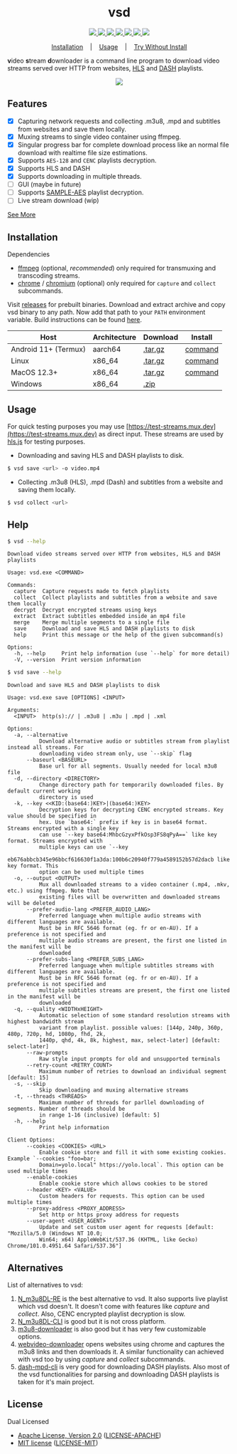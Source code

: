 <h1 align="center">vsd</h1>

<p align="center">
  <a href="https://github.com/clitic/vsd">
    <img src="https://img.shields.io/github/downloads/clitic/vsd/total?logo=github&style=flat-square">
  </a>
  <a href="https://crates.io/crates/vsd">
    <img src="https://img.shields.io/crates/d/vsd?logo=rust&style=flat-square">
  </a>
  <a href="https://crates.io/crates/vsd">
    <img src="https://img.shields.io/crates/v/vsd?style=flat-square">
  </a>
  <a href="https://github.com/clitic/vsd#license">
    <img src="https://img.shields.io/crates/l/vsd?style=flat-square">
  </a>
  <a href="https://github.com/clitic/vsd">
    <img src="https://img.shields.io/github/repo-size/clitic/vsd?logo=github&style=flat-square">
  </a>
  <a href="https://github.com/clitic/vsd">
    <img src="https://img.shields.io/tokei/lines/github/clitic/vsd?style=flat-square">
  </a>
  <a href="https://colab.research.google.com/github/clitic/vsd/blob/main/vsd-on-colab.ipynb">
    <img src="https://img.shields.io/badge/Open%20In%20Colab-F9AB00?logo=googlecolab&color=525252&style=flat-square">
  </a>
</p>

<p align="center">
  <a href="#Installations">Installation</a>
  &nbsp;&nbsp;&nbsp;|&nbsp;&nbsp;&nbsp;
  <a href="#Usage">Usage</a>
  &nbsp;&nbsp;&nbsp;|&nbsp;&nbsp;&nbsp;
  <a href="https://colab.research.google.com/github/clitic/vsd/blob/main/vsd-on-colab.ipynb">Try Without Install</a>
</p>

**v**ideo **s**tream **d**ownloader is a command line program to download video streams served over HTTP from websites, [HLS](https://howvideo.works/#hls) and [DASH](https://howvideo.works/#dash) playlists.

<p align="center">
  <img src="https://github.com/clitic/vsd/blob/main/images/showcase.gif">
</p>

## Features

- [x] Capturing network requests and collecting .m3u8, .mpd and subtitles from websites and save them locally.
- [x] Muxing streams to single video container using ffmpeg.
- [x] Singular progress bar for complete download process like an normal file download with realtime file size estimations.
- [x] Supports `AES-128` and `CENC` playlists decryption.
- [x] Supports HLS and DASH
- [x] Supports downloading in multiple threads.
- [ ] GUI (maybe in future)
- [ ] Supports [SAMPLE-AES](https://developer.apple.com/library/archive/documentation/AudioVideo/Conceptual/HLS_Sample_Encryption/Encryption/Encryption.html) playlist decryption.
- [ ] Live stream download (wip)

<a href="#Help">See More</a>

## Installation
  
Dependencies

- [ffmpeg](https://www.ffmpeg.org/download.html) (optional, *recommended*) only required for transmuxing and transcoding streams.
- [chrome](https://www.google.com/chrome) / [chromium](https://www.chromium.org/getting-involved/download-chromium/) (optional) only required for `capture` and `collect` subcommands. 

Visit [releases](https://github.com/clitic/vsd/releases) for prebuilt binaries. Download and extract archive and copy vsd binary to any path. Now add that path to your `PATH` environment variable. Build instructions can be found [here](https://github.com/clitic/vsd/blob/main/BUILD.md).

| Host                 | Architecture | Download                                                                                                         | Install                                                                                 |
|----------------------|--------------|------------------------------------------------------------------------------------------------------------------|-----------------------------------------------------------------------------------------|
| Android 11+ (Termux) | aarch64      | [.tar.gz](https://github.com/clitic/vsd/releases/download/v0.2.5/vsd-v0.2.5-aarch64-linux-android-termux.tar.gz) | [command](https://github.com/clitic/vsd/blob/main/INSTALL.md#android-11-termux-aarch64) |
| Linux                | x86_64       | [.tar.gz](https://github.com/clitic/vsd/releases/download/v0.2.5/vsd-v0.2.5-x86_64-unknown-linux-musl.tar.gz)    | [command](https://github.com/clitic/vsd/blob/main/INSTALL.md#linux-x86_64)              |
| MacOS 12.3+          | x86_64       | [.tar.gz](https://github.com/clitic/vsd/releases/download/v0.2.5/vsd-v0.2.5-x86_64-apple-darwin.tar.gz)          | [command](https://github.com/clitic/vsd/blob/main/INSTALL.md#macos-123-x86_64)         |
| Windows              | x86_64       | [.zip](https://github.com/clitic/vsd/releases/download/v0.2.5/vsd-v0.2.5-x86_64-pc-windows-msvc.zip)             |                                                                                         |

## Usage

For quick testing purposes you may use [https://test-streams.mux.dev](https://test-streams.mux.dev) as direct input. These streams are used by [hls.js](https://github.com/video-dev/hls.js) for testing purposes.

- Downloading and saving HLS and DASH playlists to disk.

```bash
$ vsd save <url> -o video.mp4
```

- Collecting .m3u8 (HLS), .mpd (Dash) and subtitles from a website and saving them locally.

```bash
$ vsd collect <url>
```

## Help

```bash
$ vsd --help
```

```
Download video streams served over HTTP from websites, HLS and DASH playlists

Usage: vsd.exe <COMMAND>

Commands:
  capture  Capture requests made to fetch playlists
  collect  Collect playlists and subtitles from a website and save them locally
  decrypt  Decrypt encrypted streams using keys
  extract  Extract subtitles embedded inside an mp4 file
  merge    Merge multiple segments to a single file
  save     Download and save HLS and DASH playlists to disk
  help     Print this message or the help of the given subcommand(s)

Options:
  -h, --help     Print help information (use `--help` for more detail)
  -V, --version  Print version information
```

```bash
$ vsd save --help
```

```
Download and save HLS and DASH playlists to disk

Usage: vsd.exe save [OPTIONS] <INPUT>

Arguments:
  <INPUT>  http(s):// | .m3u8 | .m3u | .mpd | .xml

Options:
  -a, --alternative
          Download alternative audio or subtitles stream from playlist instead all streams. For
          downloading video stream only, use `--skip` flag
      --baseurl <BASEURL>
          Base url for all segments. Usually needed for local m3u8 file
  -d, --directory <DIRECTORY>
          Change directory path for temporarily downloaded files. By default current working
          directory is used
  -k, --key <<KID:(base64:)KEY>|(base64:)KEY>
          Decryption keys for decrypting CENC encrypted streams. Key value should be specified in
          hex. Use `base64:` prefix if key is in base64 format. Streams encrypted with a single key
          can use `--key base64:MhbcGzyxPfkOsp3FS8qPyA==` like key format. Streams encrypted with
          multiple keys can use `--key
          eb676abbcb345e96bbcf616630f1a3da:100b6c20940f779a4589152b57d2dacb like key format. This
          option can be used multiple times
  -o, --output <OUTPUT>
          Mux all downloaded streams to a video container (.mp4, .mkv, etc.) using ffmpeg. Note that
          existing files will be overwritten and downloaded streams will be deleted
      --prefer-audio-lang <PREFER_AUDIO_LANG>
          Preferred language when multiple audio streams with different languages are available.
          Must be in RFC 5646 format (eg. fr or en-AU). If a preference is not specified and
          multiple audio streams are present, the first one listed in the manifest will be
          downloaded
      --prefer-subs-lang <PREFER_SUBS_LANG>
          Preferred language when multiple subtitles streams with different languages are available.
          Must be in RFC 5646 format (eg. fr or en-AU). If a preference is not specified and
          multiple subtitles streams are present, the first one listed in the manifest will be
          downloaded
  -q, --quality <WIDTHxHEIGHT>
          Automatic selection of some standard resolution streams with highest bandwidth stream
          variant from playlist. possible values: [144p, 240p, 360p, 480p, 720p, hd, 1080p, fhd, 2k,
          1440p, qhd, 4k, 8k, highest, max, select-later] [default: select-later]
      --raw-prompts
          Raw style input prompts for old and unsupported terminals
      --retry-count <RETRY_COUNT>
          Maximum number of retries to download an individual segment [default: 15]
  -s, --skip
          Skip downloading and muxing alternative streams
  -t, --threads <THREADS>
          Maximum number of threads for parllel downloading of segments. Number of threads should be
          in range 1-16 (inclusive) [default: 5]
  -h, --help
          Print help information

Client Options:
      --cookies <COOKIES> <URL>
          Enable cookie store and fill it with some existing cookies. Example `--cookies "foo=bar;
          Domain=yolo.local" https://yolo.local`. This option can be used multiple times
      --enable-cookies
          Enable cookie store which allows cookies to be stored
      --header <KEY> <VALUE>
          Custom headers for requests. This option can be used multiple times
      --proxy-address <PROXY_ADDRESS>
          Set http or https proxy address for requests
      --user-agent <USER_AGENT>
          Update and set custom user agent for requests [default: "Mozilla/5.0 (Windows NT 10.0;
          Win64; x64) AppleWebKit/537.36 (KHTML, like Gecko) Chrome/101.0.4951.64 Safari/537.36"]
```

## Alternatives

List of alternatives to vsd:

1. [N_m3u8DL-RE](https://github.com/nilaoda/N_m3u8DL-RE) is the best alternative to vsd. It also supports live playlist which vsd doesn't. It doesn't come with features like *capture* and *collect*. Also, CENC encrypted playlist decryption is slow.
2. [N_m3u8DL-CLI](https://github.com/nilaoda/N_m3u8DL-CLI) is good but it is not cross platform.
3. [m3u8-downloader](https://github.com/llychao/m3u8-downloader) is also good but it has very few customizable options.
4. [webvideo-downloader](https://github.com/jaysonlong/webvideo-downloader) opens websites using chrome and captures the m3u8 links and then downloads it. A similar functionality can achieved with vsd too by using *capture* and *collect* subcommands.
5. [dash-mpd-cli](https://github.com/emarsden/dash-mpd-cli) is very good for downloading DASH playlists. Also most of the vsd functionalities for parsing and downloading DASH playlists is taken for it's main project.

## License

Dual Licensed

- [Apache License, Version 2.0](https://www.apache.org/licenses/LICENSE-2.0) ([LICENSE-APACHE](LICENSE-APACHE))
- [MIT license](https://opensource.org/licenses/MIT) ([LICENSE-MIT](LICENSE-MIT))
